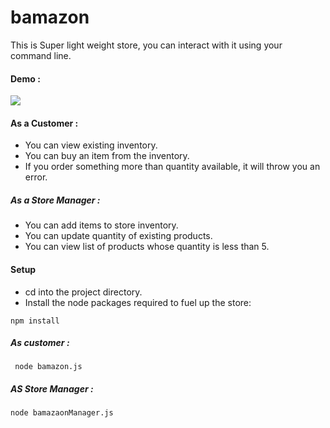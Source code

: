 # bamazon

This is Super light weight store, you can interact with it using your command line.

#### Demo : 
![](demo.gif)


#### As a Customer :

- You can view existing inventory.
- You can buy an item from the inventory.
- If you order something more than quantity available, it will throw you an error.


##### As a Store Manager :

- You can add items to store inventory.
- You can update quantity of existing products.
- You can view list of products whose quantity is less than 5.

#### Setup

- cd into the project directory.
- Install the node packages required to fuel up the store:

```npm install```

##### As customer :
 
``` node bamazon.js```

##### AS Store Manager :

```node bamazaonManager.js```
